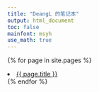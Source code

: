 ```yaml
---
title: "DeangL 的笔记本"
output: html_document
toc: false
mainfont: msyh
use_math: true
---
```

<meta http-equiv='Content-Type' content='text/html; charset=utf-8' />

<!-- {% for cat in site.category-list %} -->
<!-- ### {{ cat }} -->
<!-- <ul> -->
  {% for page in site.pages %}
      <!-- {% for pc in page.categories %} -->
      <!--   {% if pc == cat %} -->
          <li><a href="{{ page.url }}">{{ page.title }}</a></li>
      <!--   {% endif %}   <\!-- cat-match-p -\-> -->
      <!-- {% endfor %}  <\!-- page-category -\-> -->
  {% endfor %}  <!-- page -->
<!-- </ul> -->
<!-- {% endfor %}  <\!-- cat -\-> -->
